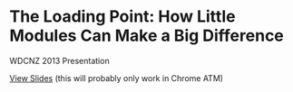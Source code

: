 # The Loading Point: How Little Modules Can Make a Big Difference

WDCNZ 2013 Presentation

[View Slides](http://zenp.azurewebsites.net/index.html?slides=https://raw.github.com/wrumsby/wdcnz-2013/master/) (this will probably only work in Chrome ATM)